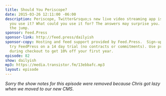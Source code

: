 ```yaml
---
title: Should You Periscope?
date: 2015-03-26 12:11:00 -06:00
description: Periscope, Twitter&rsquo;s new live video streaming app is out. Should
  you use it? What could you use it for? The answers may surprise you. More after
  the jump.
sponsor: Feed.Press
sponsor-link: http://feed.press/dailyish
sponsor-copy: Hosting and feed support provided by Feed.Press.  Sign-up today and
  try FeedPress on a 14 day trial (no contracts or commitments). Use promo code "dailyish"
  during checkout to get 10% off your first year.
episode: 82
show: dailyish
mp3: https://media.transistor.fm/13ebbafc.mp3
layout: episode
---
```


<em>Sorry the show notes for this episode were removed because Chris got lazy when we moved to our new CMS</em>.
